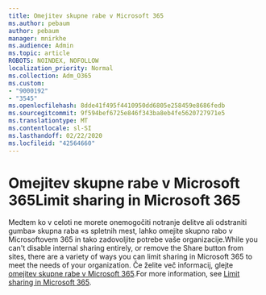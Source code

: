 ```yaml
---
title: Omejitev skupne rabe v Microsoft 365
ms.author: pebaum
author: pebaum
manager: mnirkhe
ms.audience: Admin
ms.topic: article
ROBOTS: NOINDEX, NOFOLLOW
localization_priority: Normal
ms.collection: Adm_O365
ms.custom:
- "9000192"
- "3545"
ms.openlocfilehash: 8dde41f495f4410950dd6805e258459e8686fedb
ms.sourcegitcommit: 9f594bef6725e846f343ba8eb4fe5620727971e5
ms.translationtype: MT
ms.contentlocale: sl-SI
ms.lasthandoff: 02/22/2020
ms.locfileid: "42564660"
---
```

# <a name="limit-sharing-in-microsoft-365"></a><span data-ttu-id="e6743-102">Omejitev skupne rabe v Microsoft 365</span><span class="sxs-lookup"><span data-stu-id="e6743-102">Limit sharing in Microsoft 365</span></span>

<span data-ttu-id="e6743-103">Medtem ko v celoti ne morete onemogočiti notranje delitve ali odstraniti gumba» skupna raba «s spletnih mest, lahko omejite skupno rabo v Microsoftovem 365 in tako zadovoljite potrebe vaše organizacije.</span><span class="sxs-lookup"><span data-stu-id="e6743-103">While you can't disable internal sharing entirely, or remove the Share button from sites, there are a variety of ways you can limit sharing in Microsoft 365 to meet the needs of your organization.</span></span> <span data-ttu-id="e6743-104">Če želite več informacij, glejte [omejitev skupne rabe v Microsoft 365](https://docs.microsoft.com/Office365/Enterprise/microsoft-365-limit-sharing).</span><span class="sxs-lookup"><span data-stu-id="e6743-104">For more information, see [Limit sharing in Microsoft 365](https://docs.microsoft.com/Office365/Enterprise/microsoft-365-limit-sharing).</span></span>
